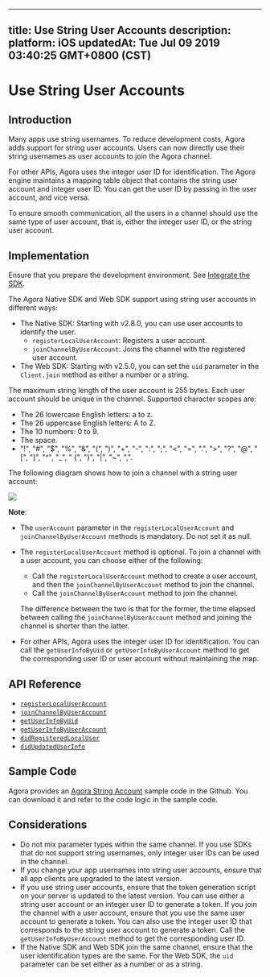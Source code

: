 
---
title: Use String User Accounts
description: 
platform: iOS
updatedAt: Tue Jul 09 2019 03:40:25 GMT+0800 (CST)
---
# Use String User Accounts
## Introduction
Many apps use string usernames. To reduce development costs, Agora adds support for string user accounts. Users can now directly use their string usernames as user accounts to join the Agora channel.

For other APIs, Agora uses the integer user ID for identification. The Agora engine maintains a mapping table object that contains the string user account and integer user ID. You can get the user ID by passing in the user account, and vice versa.

To ensure smooth communication, all the users in a channel should use the same type of user account, that is, either the integer user ID, or the string user account.


## Implementation

Ensure that you prepare the development environment. See [Integrate the SDK](../../en/Video/ios_video.md).

The Agora Native SDK and Web SDK support using string user accounts in different ways:

- The Native SDK: Starting with v2.8.0, you can use user accounts to identify the user.
  - `registerLocalUserAccount`: Registers a user account.
  - `joinChannelByUserAccount`: Joins the channel with the registered user account.
- The Web SDK: Starting with v2.5.0, you can set the `uid` parameter in the `Client.join` method as either a number or a string.

The maximum string length of the user account is 255 bytes. Each user account should be unique in the channel. Supported character scopes are:

- The 26 lowercase English letters: a to z.
- The 26 uppercase English letters: A to Z.
- The 10 numbers: 0 to 9.
- The space.
- "!", "#", "$", "%", "&", "(", ")", "+", "-", ":", ";", "<", "=", ".", ">", "?", "@", "[", "]", "^", "_", " {", "}", "|", "~", ",".

The following diagram shows how to join a channel with a string user account:

![](https://web-cdn.agora.io/docs-files/1562139189320)

**Note**:

- The `userAccount` parameter in the `registerLocalUserAccount` and `joinChannelByUserAccount` methods is mandatory. Do not set it as null.

- The `registerLocalUserAccount` method is optional. To join a channel with a user account, you can choose either of the following:

  - Call the `registerLocalUserAccount` method to create a user account, and then the `joinChannelByUserAccount` method to join the channel.
  - Call the `joinChannelByUserAccount` method to join the channel.

  The difference between the two is that for the former, the time elapsed between calling the `joinChannelByUserAccount` method and joining the channel is shorter than the latter.

- For other APIs, Agora uses the integer user ID for identification. You can call the  `getUserInfoByUid` or `getUserInfoByUserAccount` method to get the corresponding user ID or user account without maintaining the map.

## API Reference

- [`registerLocalUserAccount`](https://docs.agora.io/en/Video/API%20Reference/oc/Classes/AgoraRtcEngineKit.html#//api/name/registerLocalUserAccount:appId:)
- [`joinChannelByUserAccount`](https://docs.agora.io/en/Video/API%20Reference/oc/Classes/AgoraRtcEngineKit.html#//api/name/joinChannelByUserAccount:token:channelId:joinSuccess:)
- [`getUserInfoByUid`](https://docs.agora.io/en/Video/API%20Reference/oc/Classes/AgoraRtcEngineKit.html#//api/name/getUserInfoByUid:withError:)
- [`getUserInfoByUserAccount`](https://docs.agora.io/en/Video/API%20Reference/oc/Classes/AgoraRtcEngineKit.html#//api/name/getUserInfoByUserAccount:withError:)
- [`didRegisteredLocalUser`](https://docs.agora.io/en/Video/API%20Reference/oc/Protocols/AgoraRtcEngineDelegate.html#//api/name/rtcEngine:didRegisteredLocalUser:withUid:)
- [`didUpdatedUserInfo`](https://docs.agora.io/en/Video/API%20Reference/oc/Protocols/AgoraRtcEngineDelegate.html#//api/name/rtcEngine:didUpdatedUserInfo:withUid:)

## Sample Code
Agora provides an [Agora String Account](https://github.com/AgoraIO/Advanced-Video/tree/dev/stringified-account/String-Account) sample code in the Github. You can download it and refer to the code logic in the sample code.



## Considerations
- Do not mix parameter types within the same channel. If you use SDKs that do not support string usernames, only integer user IDs can be used in the channel.
- If you change your app usernames into string user accounts, ensure that all app clients are upgraded to the latest version.
- If you use string user accounts, ensure that the token generation script on your server is updated to the latest version. You can use either a string user account or an integer user ID to generate a token. If you join the channel with a user account, ensure that you use the same user account to generate a token. You can also use the integer user ID that corresponds to the string user account to generate a token. Call the `getUserInfoByUserAccount` method to get the corresponding user ID.
- If the Native SDK and Web SDK join the same channel, ensure that the user identification types are the same. For the Web SDK, the `uid` parameter can be set either as a number or as a string.
